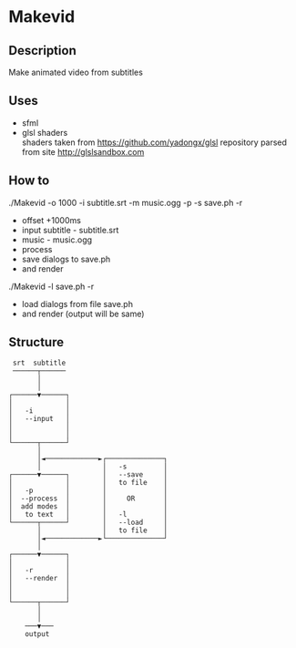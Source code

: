 # Makevid
## Description
Make animated video from subtitles
## Uses
- sfml
- glsl shaders  
shaders taken from https://github.com/yadongx/glsl repository parsed from site http://glslsandbox.com
## How to
./Makevid -o 1000 -i subtitle.srt -m music.ogg -p -s save.ph -r  
- offset +1000ms
- input subtitle - subtitle.srt
- music - music.ogg
- process
- save dialogs to save.ph
- and render  

./Makevid -l save.ph -r
- load dialogs from file save.ph
- and render (output will be same)

## Structure
```
 srt  subtitle
 ──────┬──────
       │
       │
┌──────▼──────┐
│             │
│   -i        │
│   --input   │
│             │
│             │
└──────┬──────┘
       │
       │◄─────────────►┌──────────────┐
       │               │   -s         │
┌──────▼──────┐        │   --save     │
│             │        │   to file    │
│   -p        │        │              │
│  --process  │        │     OR       │
│  add modes  │        │              │
│   to text   │        │   -l         │
└──────┬──────┘        │   --load     │
       │               │   to file    │
       │◄─────────────►└──────────────┘
       │
┌──────▼──────┐
│             │
│   -r        │
│   --render  │
│             │
│             │
└──────┬──────┘
       │
       │
    ───▼───
    output
```
